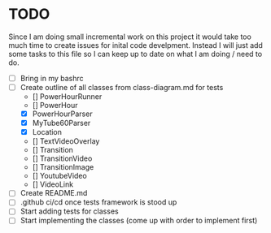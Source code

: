 # TODO

Since I am doing small incremental work on this project it would take too much time to create issues for inital code develpment. Instead I will just add some tasks to this file so I can keep up to date on what I am doing / need to do.

- [ ] Bring in my bashrc
- [ ] Create outline of all classes from class-diagram.md for tests
    - [] PowerHourRunner
    - [] PowerHour
    - [x] PowerHourParser
    - [x] MyTube60Parser
    - [x] Location
    - [] TextVideoOverlay
    - [] Transition
    - [] TransitionVideo
    - [] TransitionImage
    - [] YoutubeVideo
    - [] VideoLink
- [ ] Create README.md
- [ ] .github ci/cd once tests framework is stood up
- [ ] Start adding tests for classes
- [ ] Start implementing the classes (come up with order to implement first)
